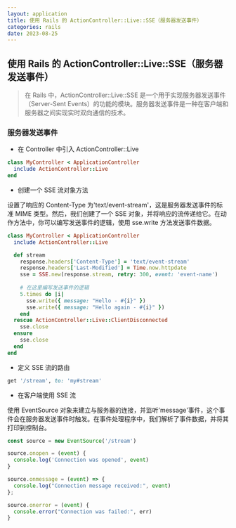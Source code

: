 ```yaml
---
layout: application
title: 使用 Rails 的 ActionController::Live::SSE（服务器发送事件）
categories: rails
date: 2023-08-25
---
```

## 使用 Rails 的 ActionController::Live::SSE（服务器发送事件）

> 在 Rails 中，ActionController::Live::SSE 是一个用于实现服务器发送事件（Server-Sent Events）的功能的模块。服务器发送事件是一种在客户端和服务器之间实现实时双向通信的技术。

### 服务器发送事件

- 在 Controller 中引入 ActionController::Live

```ruby
class MyController < ApplicationController
  include ActionController::Live
end
```

- 创建一个 SSE 流对象方法

设置了响应的 Content-Type 为'text/event-stream'，这是服务器发送事件的标准 MIME 类型。然后，我们创建了一个 SSE 对象，并将响应的流传递给它。在动作方法中，你可以编写发送事件的逻辑，使用 sse.write 方法发送事件数据。

```ruby
class MyController < ApplicationController
  include ActionController::Live

  def stream
    response.headers['Content-Type'] = 'text/event-stream'
    response.headers['Last-Modified'] = Time.now.httpdate
    sse = SSE.new(response.stream, retry: 300, event: 'event-name')
		
    # 在这里编写发送事件的逻辑
    5.times do |i|
      sse.write({ message: "Hello - #{i}" })
      sse.write({ message: "Hello again - #{i}" })
    end
  rescue ActionController::Live::ClientDisconnected
    sse.close
  ensure
    sse.close
  end
end
```

- 定义 SSE 流的路由

```ruby
get '/stream', to: 'my#stream'
```

- 在客户端使用 SSE 流

使用 EventSource 对象来建立与服务器的连接，并监听'message'事件，这个事件会在服务器发送事件时触发。在事件处理程序中，我们解析了事件数据，并将其打印到控制台。

```javascript
const source = new EventSource('/stream')

source.onopen = (event) {
  console.log('Connection was opened', event)
}

source.onmessage = (event) => {
  console.log("Connection message received:", event)
};

source.onerror = (event) {
  console.error("Connection was failed:", err)
}
```
